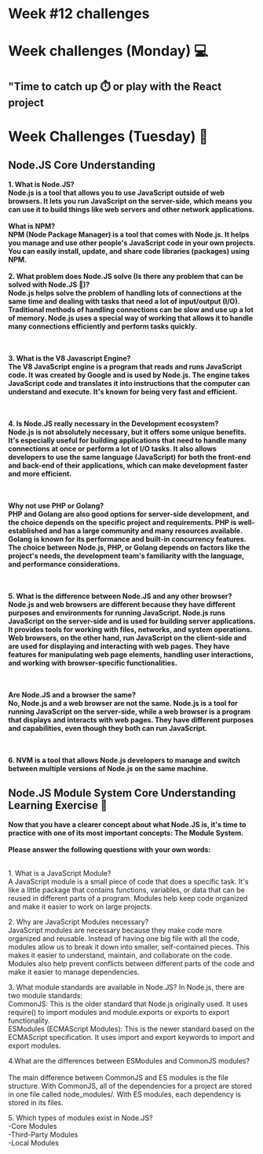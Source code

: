 <h1>Week #12 challenges</h1>
<h1>Week challenges (Monday) 💻</h1>
<h2>"Time to catch up ⏱️ or play with the React project</h2>
<b></b>
<h1>Week Challenges (Tuesday) 🐣</h1>
<h2>Node.JS Core Understanding</h2>
<b>1. What is Node.JS?<br>
Node.js is a tool that allows you to use JavaScript outside of web browsers. It lets you run JavaScript on the server-side, which means you can use it to build things like web servers and other network applications.
</b>
<br><br><b>
What is NPM?<br>
NPM (Node Package Manager) is a tool that comes with Node.js. It helps you manage and use other people's JavaScript code in your own projects. You can easily install, update, and share code libraries (packages) using NPM.
</b>
<br><br><b>
2. What problem does Node.JS solve (Is there any problem that can be solved with Node.JS 🤔)?<br>
  Node.js helps solve the problem of handling lots of connections at the same time and dealing with tasks that need a lot of input/output (I/O). Traditional methods of handling connections can be slow and use up a lot of memory. Node.js uses a special way of working that allows it to handle many connections efficiently and perform tasks quickly.
</b>

<br><br><b>
3. What is the V8 Javascript Engine?<br>
The V8 JavaScript engine is a program that reads and runs JavaScript code. It was created by Google and is used by Node.js. The engine takes JavaScript code and translates it into instructions that the computer can understand and execute. It's known for being very fast and efficient.
</b>

<br><br><b>
4. Is Node.JS really necessary in the Development ecosystem?<br>
Node.js is not absolutely necessary, but it offers some unique benefits. It's especially useful for building applications that need to handle many connections at once or perform a lot of I/O tasks. It also allows developers to use the same language (JavaScript) for both the front-end and back-end of their applications, which can make development faster and more efficient.
</b>

<br><br><b>
Why not use PHP or Golang?<br>
PHP and Golang are also good options for server-side development, and the choice depends on the specific project and requirements. PHP is well-established and has a large community and many resources available. Golang is known for its performance and built-in concurrency features. The choice between Node.js, PHP, or Golang depends on factors like the project's needs, the development team's familiarity with the language, and performance considerations.
</b>

<br><br><b>
5. What is the difference between Node.JS and any other browser?<br>
Node.js and web browsers are different because they have different purposes and environments for running JavaScript. Node.js runs JavaScript on the server-side and is used for building server applications. It provides tools for working with files, networks, and system operations. Web browsers, on the other hand, run JavaScript on the client-side and are used for displaying and interacting with web pages. They have features for manipulating web page elements, handling user interactions, and working with browser-specific functionalities.
</b>

<br><br><b>
Are Node.JS and a browser the same?<br>
No, Node.js and a web browser are not the same. Node.js is a tool for running JavaScript on the server-side, while a web browser is a program that displays and interacts with web pages. They have different purposes and capabilities, even though they both can run JavaScript.
</b>

<br><br><b>
6. NVM is a tool that allows Node.js developers to manage and switch between multiple versions of Node.js on the same machine.
</b>

<h2>Node.JS Module System Core Understanding Learning Exercise 🧠</h2>
<b>Now that you have a clearer concept about what Node.JS is, it's time to practice with one of its most important concepts: The Module System.
<br><br>
Please answer the following questions with your own words:</b><br><br>
<p>1. What is a JavaScript Module?<br>
A JavaScript module is a small piece of code that does a specific task. It's like a little package that contains functions, variables, or data that can be reused in different parts of a program. Modules help keep code organized and make it easier to work on large projects.</p>

<p>2. Why are JavaScript Modules necessary?<br>
JavaScript modules are necessary because they make code more organized and reusable. Instead of having one big file with all the code, modules allow us to break it down into smaller, self-contained pieces. This makes it easier to understand, maintain, and collaborate on the code. Modules also help prevent conflicts between different parts of the code and make it easier to manage dependencies.</p>

<p>3. What module standards are available in Node.JS?
In Node.js, there are two module standards:<br>
CommonJS: This is the older standard that Node.js originally used. It uses require() to import modules and module.exports or exports to export functionality.
<br>ESModules (ECMAScript Modules): This is the newer standard based on the ECMAScript specification. It uses import and export keywords to import and export modules.</p>

<p>
4.What are the differences between ESModules and CommonJS modules?<br><br>
The main difference between CommonJS and ES modules is the file structure. With CommonJS, all of the dependencies for a project are stored in one file called node_modules/. With ES modules, each dependency is stored in its files.
  
</p>
<p>5. Which types of modules exist in Node.JS?<br>
-Core Modules<br>
-Third-Party Modules<br>
-Local Modules<br>
</p>
